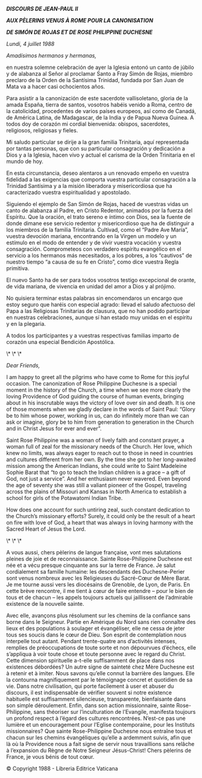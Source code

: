 ***DISCOURS DE JEAN-PAUL II***

***AUX PÈLERINS VENUS À ROME POUR LA CANONISATION***

***DE SIMÓN DE ROJAS ET DE ROSE PHILIPPINE DUCHESNE***

*Lundi, 4 juillet 1988*

*Amadísimos hermanos y hermanas,*

en nuestra solemne celebración de ayer la Iglesia entonó un canto de júbilo y de alabanza al Señor al proclamar Santo a Fray Simón de Rojas, miembro preclaro de la Orden de la Santísima Trinidad, fundada por San Juan de Mata va a hacer casi ochocientos años.

Para asistir a la canonización de este sacerdote vallisoletano, gloria de la amada España, tierra de santos, vosotros habéis venido a Roma, centro de la catolicidad, procedentes de varios países europeos, así como de Canadá, de América Latina, de Madagascar, de la India y de Papua Nueva Guinea. A todos doy de corazón mi cordial bienvenida: obispos, sacerdotes, religiosos, religiosas y fieles.

Mi saludo particular se dirije a la gran familia Trinitaria, aquí representada por tantas personas, que con su particular consagración y dedicación a Dios y a la Iglesia, hacen vivo y actual el carisma de la Orden Trinitaria en el mundo de hoy.

En esta circunstancia, deseo alentaros a un renovado empeño en vuestra fidelidad a las exigencias que comporta vuestra particular consagración a la Trinidad Santísima y a la misión liberadora y misericordiosa que ha caracterizado vuestra espiritualidad y apostolado.

Siguiendo el ejemplo de San Simón de Rojas, haced de vuestras vidas un canto de alabanza al Padre, en Cristo Redentor, animados por la fuerza del Espíritu. Que la oración, el trato sereno e íntimo con Dios, sea la fuente de donde dimane ese servicio redentor y misericordioso que ha de distinguir a los miembros de la familia Trinitaria. Cultivad, como el “Padre Ave María”, vuestra devoción mariana, encontrando en la Virgen un modelo y un estímulo en el modo de entender y de vivir vuestra vocación y vuestra consagración. Comprometeos con verdadero espíritu evangélico en el servicio a los hermanos más necesitados, a los pobres, a los “cautivos” de nuestro tiempo “a causa de su fe en Cristo”, como dice vuestra Regla primitiva.

El nuevo Santo ha de ser para todos vosotros testigo excepcional de orante, de vida mariana, de vivencia en unidad del amor a Dios y al prójimo.

No quisiera terminar estas palabras sin encomendaros un encargo que estoy seguro que haréis con especial agrado: llevad el saludo afectuoso del Papa a las Religiosas Trinitarias de clausura, que no han podido participar en nuestras celebraciones, aunque sí han estado muy unidas en el espíritu y en la plegaria.

A todos los participantes y a vuestras respectivas familias imparto de corazón una especial Bendición Apostólica.

\\* \\* \\*

*Dear Friends,*

I am happy to greet all the pilgrims who have come to Rome for this joyful occasion. The canonization of Rose Philippine Duchesne is a special moment in the history of the Church, a time when we see more clearly the loving Providence of God guiding the course of human events, bringing about in his inscrutable ways the victory of love over sin and death. It is one of those moments when we gladly declare in the words of Saint Paul: “Glory be to him whose power, working in us, can do infinitely more than we can ask or imagine, glory be to him from generation to generation in the Church and in Christ Jesus for ever and ever”.

Saint Rose Philippine was a woman of lively faith and constant prayer, a woman full of zeal for the missionary needs of the Church. Her love, which knew no limits, was always eager to reach out to those in need in countries and cultures different from her own. By the time she got to her long-awaited mission among the American Indians, she could write to Saint Madeleine Sophie Barat that “to go to teach the Indian children is a grace – a gift of God, not just a service”. And her enthusiasm never wavered. Even beyond the age of seventy she was still a valiant pioneer of the Gospel, traveling across the plains of Missouri and Kansas in North America to establish a school for girls of the Potawatomi Indian Tribe.

How does one account for such untiring zeal, such constant dedication to the Church’s missionary efforts? Surely, it could only be the result of a heart on fire with love of God, a heart that was always in loving harmony with the Sacred Heart of Jesus the Lord.

\\* \\* \\*

A vous aussi, chers pèlerins de langue française, vont mes salutations pleines de joie et de reconnaissance. Sainte Rose-Philippine Duchesne est née et a vécu presque cinquante ans sur la terre de France. Je salut cordialement sa famille humaine: les descendants des Duchesne-Perier sont venus nombreux avec les Religieuses du Sacré-Cœur de Mère Barat. Je me tourne aussi vers les diocésains de Grenoble, de Lyon, de Paris. En cette brève rencontre, il me tient à cœur de faire entendre – pour le bien de tous et de chacun – les appels toujours actuels qui jaillissent de l’admirable existence de la nouvelle sainte.

Avec elle, avançons plus résolument sur les chemins de la confiance sans borne dans le Seigneur. Partie en Amérique du Nord sans rien connaître des lieux et des populations à soulager et évangéliser, elle ne cessa de jeter tous ses soucis dans le cœur de Dieu. Son esprit de contemplation nous interpelle tout autant. Pendant trente-quatre ans d’activités intenses, remplies de préoccupations de toute sorte et non dépourvues d’échecs, elle s’appliqua à voir toute chose et toute personne avec le regard du Christ. Cette dimension spirituelle a-t-elle suffisamment de place dans nos existences débordées? Un autre signe de sainteté chez Mère Duchesne est à retenir et à imiter. Nous savons qu’elle connut la barrière des langues. Elle la contourna magnifiquement par le témoignage concret et quotidien de sa vie. Dans notre civilisation, qui porte facilement à user et abuser du discours, il est indispensable de vérifier souvent si notre existence habituelle est suffisamment silencieuse, transparente, bienfaisante dans son simple déroulement. Enfin, dans son action missionnaire, sainte Rose-Philippine, sans théoriser sur l’inculturation de l’Evangile, manifesta toujours un profond respect à l’égard des cultures rencontrées. N’est-ce pas une lumière et un encouragement pour l’Eglise contemporaine, pour les Instituts missionnaires? Que sainte Rose-Philippine Duchesne nous entraîne tous et chacun sur les chemins évangéliques qu’elle a ardemment suivis, afin que là où la Providence nous a fait signe de servir nous travaillions sans relâche à l’expansion du Règne de Notre Seigneur Jésus-Christ! Chers pèlerins de France, je vous bénis de tout cœur.

© Copyright 1988 - Libreria Editrice Vaticana